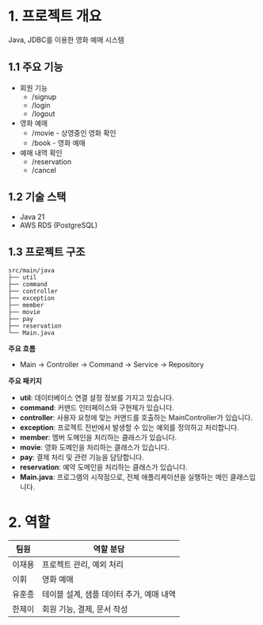 # 1. 프로젝트 개요
Java, JDBC를 이용한 영화 예매 시스템
## 1.1 주요 기능

- 회원 기능
    - /signup
    - /login
    - /logout
- 영화 예매
    - /movie - 상영중인 영화 확인
    - /book - 영화 예매
- 예매 내역 확인
    - /reservation
    - /cancel

## 1.2 기술 스택

- Java 21
- AWS RDS (PostgreSQL)

## 1.3 프로젝트 구조

```
src/main/java
├── util
├── command
├── controller
├── exception
├── member
├── movie
├── pay
├── reservation
└── Main.java
```

**주요 흐름**

- Main → Controller → Command → Service → Repository

**주요 패키지**

- **util**: 데이터베이스 연결 설정 정보를 가지고 있습니다.
- **command**: 커맨드 인터페이스와 구현체가 있습니다.
- **controller**: 사용자 요청에 맞는 커맨드를 호출하는 MainController가 있습니다.
- **exception**: 프로젝트 전반에서 발생할 수 있는 예외를 정의하고 처리합니다.
- **member**: 멤버 도메인을 처리하는 클래스가 있습니다.
- **movie**: 영화 도메인을 처리하는 클래스가 있습니다.
- **pay**: 결제 처리 및 관련 기능을 담당합니다.
- **reservation**: 예약 도메인을 처리하는 클래스가 있습니다.
- **Main.java**: 프로그램의 시작점으로, 전체 애플리케이션을 실행하는 메인 클래스입니다.

# 2. 역할

| 팀원 | 역할 분담 |
| --- | --- |
| 이재용 | 프로젝트 관리, 예외 처리 |
| 이휘 | 영화 예매 |
| 유훈종 | 테이블 설계, 샘플 데이터 추가, 예매 내역 |
| 한제이 | 회원 기능, 결제, 문서 작성 |